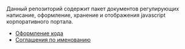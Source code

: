 Данный репозиторий содержит пакет документов регулирующих написание, оформление, хранение и отображения javascript корпоративного портала.

* [Оформление кода](https://github.com/Shin1gami/corp-standarts-js/blob/master/js-code-formatting.md)
* [Соглашения по именованию](https://github.com/Shin1gami/corp-standarts-js/blob/master/js-naming-conventions.md)
